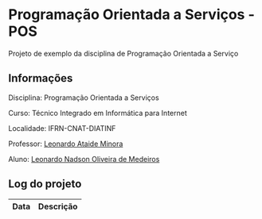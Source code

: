 # Programação Orientada a Serviços - POS
Projeto de exemplo da disciplina de Programação Orientada a Serviço

## Informações
Disciplina: Programação Orientada a Serviços


Curso: Técnico Integrado em Informática para Internet


Localidade: IFRN-CNAT-DIATINF


Professor: [Leonardo Ataide Minora](https://github.com/leonardo-minora)


Aluno: [Leonardo Nadson Oliveira de Medeiros](https://github.com/leonardo-nadson)

## Log do projeto
| Data | Descrição |
| --- | --- |

